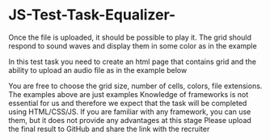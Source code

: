 # JS-Test-Task-Equalizer-
Once the file is uploaded, it should be possible to play it. The grid should
respond to sound waves and display them in some color as in the
example


In this test task you need to create an html page that contains grid and
the ability to upload an audio file as in the example below


You are free to choose the grid size, number of cells, colors, file
extensions. The examples above are just examples
Knowledge of frameworks is not essential for us and therefore we expect
that the task will be completed using HTML/CSS/JS. If you are familiar with
any framework, you can use them, but it does not provide any advantages
at this stage
Please upload the final result to GitHub and share the link with the
recruiter
